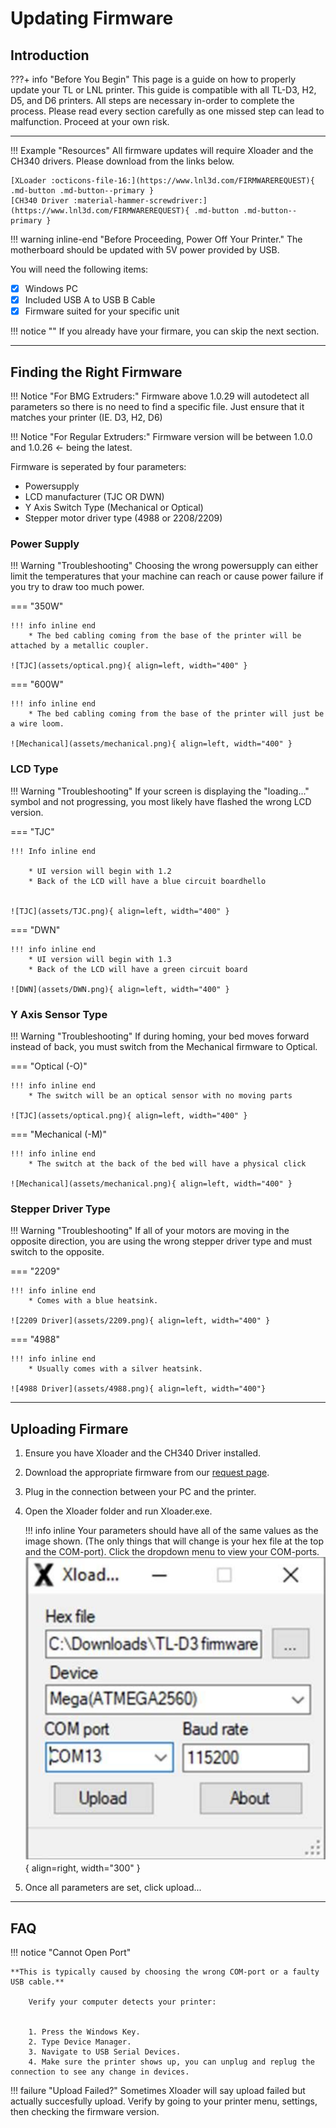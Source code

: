 # Updating Firmware

## **Introduction** 
???+ info "Before You Begin"
    This page is a guide on how to properly update your TL or LNL printer. This guide is compatible with all TL-D3, H2, D5, and D6 printers. All steps are necessary in-order to complete the process. Please read every section carefully as one missed step can lead to malfunction. Proceed at your own risk.
___

!!! Example "Resources"
    All firmware updates will require Xloader and the CH340 drivers. Please download from the links below.

    [XLoader :octicons-file-16:](https://www.lnl3d.com/FIRMWAREREQUEST){ .md-button .md-button--primary }
    [CH340 Driver :material-hammer-screwdriver:](https://www.lnl3d.com/FIRMWAREREQUEST){ .md-button .md-button--primary }




!!! warning inline-end "Before Proceeding, Power Off Your Printer."
    The motherboard should be updated with 5V power provided by USB.
    
 You will need the following items:

- [x] Windows PC
- [x] Included USB A to USB B Cable
- [x] Firmware suited for your specific unit

!!! notice ""
    If you already have your firmare, you can skip the next section.

___
## **Finding the Right Firmware**

!!! Notice "For BMG Extruders:"
    Firmware above 1.0.29 will autodetect all parameters so there is no need to find a specific file. Just ensure that it matches your printer (IE. D3, H2, D6)

!!! Notice "For Regular Extruders:"
    Firmware version will be between 1.0.0 and 1.0.26 <- being the latest. 

Firmware is seperated by four parameters:

* Powersupply
* LCD manufacturer (TJC OR DWN)
* Y Axis Switch Type (Mechanical or Optical)
* Stepper motor driver type (4988 or 2208/2209)

### Power Supply ###

!!! Warning "Troubleshooting"
    Choosing the wrong powersupply can either limit the temperatures that your machine can reach or cause power failure if you try to draw too much power.

=== "350W" 

    !!! info inline end
        * The bed cabling coming from the base of the printer will be attached by a metallic coupler.

    ![TJC](assets/optical.png){ align=left, width="400" }



 

=== "600W"

    !!! info inline end
        * The bed cabling coming from the base of the printer will just be a wire loom.

    ![Mechanical](assets/mechanical.png){ align=left, width="400" }

### LCD Type ###

!!! Warning "Troubleshooting"
    If your screen is displaying the "loading..." symbol and not progressing, you most likely have flashed the wrong LCD version.

=== "TJC" 

    !!! Info inline end

        * UI version will begin with 1.2
        * Back of the LCD will have a blue circuit boardhello 


    ![TJC](assets/TJC.png){ align=left, width="400" }



 

=== "DWN"

    !!! info inline end
        * UI version will begin with 1.3
        * Back of the LCD will have a green circuit board  

    ![DWN](assets/DWN.png){ align=left, width="400" }


### Y Axis Sensor Type ###

!!! Warning "Troubleshooting"
    If during homing, your bed moves forward instead of back, you must switch from the Mechanical firmware to Optical.

=== "Optical (-O)" 

    !!! info inline end
        * The switch will be an optical sensor with no moving parts

    ![TJC](assets/optical.png){ align=left, width="400" }



 

=== "Mechanical (-M)"

    !!! info inline end
        * The switch at the back of the bed will have a physical click

    ![Mechanical](assets/mechanical.png){ align=left, width="400" }


### Stepper Driver Type ###

!!! Warning "Troubleshooting"
    If all of your motors are moving in the opposite direction, you are using the wrong stepper driver type and must switch to the opposite.

=== "2209"

    !!! info inline end
        * Comes with a blue heatsink.

    ![2209 Driver](assets/2209.png){ align=left, width="400" }


=== "4988"

    !!! info inline end
        * Usually comes with a silver heatsink. 

    ![4988 Driver](assets/4988.png){ align=left, width="400"}

___

## **Uploading Firmare** ##

1. Ensure you have Xloader and the CH340 Driver installed.
2. Download the appropriate firmware from our <a href="https://www.lnl3d.com/FIRMWAREREQUEST">request page</a>.
3. Plug in the connection between your PC and the printer.
4.  Open the Xloader folder and run Xloader.exe.

    !!! info inline
        Your parameters should have all of the same values as the image shown. (The only things that will change is your hex file at the top and the COM-port). Click the dropdown menu to view your COM-ports.
    ![xloader](assets/xloader.png){ align=right, width="300" }

5. Once all parameters are set, click upload...

___
    

## **FAQ** ##
    
!!! notice "Cannot Open Port"

    **This is typically caused by choosing the wrong COM-port or a faulty USB cable.**
    
        Verify your computer detects your printer:


        1. Press the Windows Key.
        2. Type Device Manager.
        3. Navigate to USB Serial Devices.
        4. Make sure the printer shows up, you can unplug and replug the connection to see any change in devices.

!!! failure "Upload Failed?"
    Sometimes Xloader will say upload failed but actually succesfully upload. Verify by going to your printer menu, settings, then checking the firmware version.



